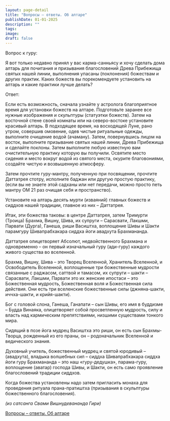 ```yaml
---
layout: page-detail
title: "Вопросы – ответы. Об алтаре"
publishDate: 01-01-2025
description: ""
tags:
image:
draft: false
---
```


Вопрос к гуру: 

Я вот только недавно принял у вас карма-санньясу и хочу сделать дома алтарь для почитания и призывания благословений Древа Прибежища святых нашей линии, выполнения упасаны (поклонения) божествам и других практик. Каких божеств вы порекомендуете установить на алтарь и какие практики лучше делать?

Ответ: 

Если есть возможность, сначала узнайте у астролога благоприятное время для установки божеств на алтаре. Подготовьте заранее все нужные изображения и скульптуры (статуэтки божеств). Затем на восточной стене своей комнаты или на северо-востоке установите красивый алтарь. В подходящее время, на восходящей Луне, рано утром, совершив омовение, одев чистые ритуальные одежды, выполните очищение водой (ачаману). Затем, повернувшись лицом на восток, выполните призывание святых нашей линии, Древа Прибежища и сделайте поклоны. Затем выполните любую известную вам очистительную практику которую вы получили. Освятите место сидения и место вокруг водой из святого места, окурите благовониями, создайте чистую и возвышенную атмосферу.

Затем прочтите гуру-мантру, полученную при посвящении, прочтите Даттатрея стотру, исполните баджан или другую простую практику, (если вы не знаете этой садханы или нет передачи, можно просто петь мантру ОМ 21 раз очищая себя и пространство).

Установите на алтарь десять мурти (изваяний) главных божеств и сиддхов нашей традиции, главное из них – Даттатрея. 

Итак, эти божества таковы: в центре Даттатрея, затем Тримурти (Троица) Брахма, Вишну, Шива, их супруги – Сарасвати, Лакшми, Парвати (Дурга), Ганеша, риши Васиштха, воплощение Шивы и Шакти парамгуру Шивапрабхакара сиддха йоги авадхута Брахмананда.

Даттатрея олицетворяет Абсолют, недвойственного Брахмана и одновременно – он первый изначальный гуру (ади-гуру) каждого живого существа во вселенной.

Брахма, Вишну, Шива – это Творец Вселенной, Хранитель Вселенной, и Освободитель Вселенной, воплощенные три божественные мудрости связанные с раджасом, саттвой и тамасом, их супруги – шакти – Сарасвати, Лакшми, Парвати это их женские ипостаси – это Божественная мудрость, Божественная воля и Божественная сила действия. Они есть три вселенские божественные силы (джняна-шакти, иччха-шакти, и крийя-шакти).

Бог с головой слона, Ганеша, Ганапати – сын Шивы, его имя в буддизме – Будда Винаяка, олицетворяет собой просветленную мудрость, силу и власть над кармическим препятствиями, низшими существами тонкого мира.

Сидящий в позе йога мудрец Васиштха это риши, он есть сын Брахмы-Творца, рожденный из его праны, он – родоначальник Вселенной и ведического знания.

Духовный учитель, божественный мудрец и святой юродивый – (авадхута), владыка волшебных сил – сиддха Шивапрабхакара сиддха йоги гуру Брахмананда – это наш «гуру-дедушка», парама-гуру, воплощение (аватар) господа Шивы, и Шакти, он есть само проявление благословений традиции сиддхов.

Когда божества установлены надо затем пригласить монаха для проведения ритуала прана-пратиштха (призывания в скульптуры божественного благословения).

_(из сатсанга Свами Вишнудевананда Гири)_

[Вопросы – ответы. Об алтаре](/binaries/file/news/f%5F3022.docx)
